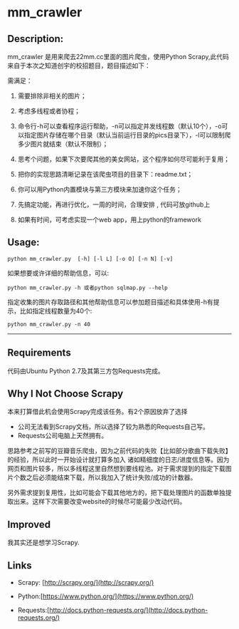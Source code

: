 mm_crawler
==
Description:
----
mm_crawler 是用来爬去22mm.cc里面的图片爬虫，使用Python Scrapy,此代码来自于本次之知道创宇的校招题目，题目描述如下：

需满足：

1. 需要排除非相关的图片；

2. 考虑多线程或者协程；

3. 命令行-h可以查看程序运行帮助，-n可以指定并发线程数（默认10个），-o可以指定图片存储在哪个目录（默认当前运行目录的pics目录下），-l可以限制爬多少图片就结束（默认不限制）；

4. 思考个问题，如果下次要爬其他的美女网站，这个程序如何尽可能利于复用；

5. 把你的实现思路清晰记录在该爬虫项目的目录下：readme.txt；

6. 你可以用Python内置模块与第三方模块来加速你这个任务；

7. 先搞定功能，再进行优化，一周的时间，合理安排 , 代码可放github上

8. 如果有时间，可考虑实现一个web app，用上python的framework

Usage:
----
`python mm_crawler.py  [-h] [-l L] [-o O] [-n N] [-v]`

如果想要或许详细的帮助信息，可以:

    python mm_crawler.py -h 或者python sqlmap.py --help

指定收集的图片存取路径和其他帮助信息可以参加题目描述和具体使用-h有提示，比如指定线程数量为40个:

    python mm_crawler.py -n 40

----------

Requirements
----

代码由Ubuntu Python 2.7及其第三方包Requests完成。

Why I Not Choose Scrapy
----

本来打算借此机会使用Scrapy完成该任务。有2个原因放弃了选择

+ 公司无法看到Scrapy文档，所以选择了较为熟悉的Requests自己写。
+ Requests公司电脑上天然拥有。

思路参考之前写的豆瓣音乐爬虫，因为之前代码的失败【比如部分歌曲下载失败】的经验，所以此时一开始设计就打算多加入
诸如精细度的日志/进度信息等。因为网页和图片较多，所以多线程这里自然想到要线程池。对于需求提到的指定下载图片个数之后必须能结束下载，所以我加入了统计失败/成功的计数器。

另外需求提到复用性，比如可能会下载其他地方的，把下载处理图片的函数单独提取出来。这样下次需要改变website的时候尽可能最少改动代码。

Improved
----

我其实还是想学习Scrapy.

Links
----

* Scrapy: [http://scrapy.org/](http://scrapy.org/)

* Python:[https://www.python.org/](https://www.python.org/)

* Requests:[http://docs.python-requests.org/](http://docs.python-requests.org/)

